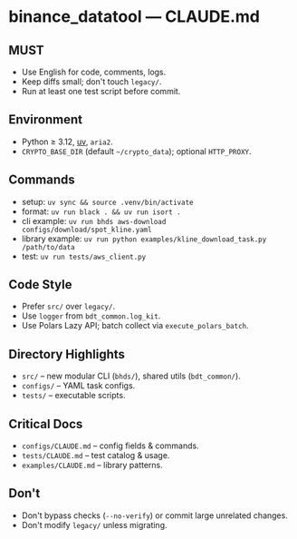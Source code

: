 # binance_datatool — CLAUDE.md

## MUST
- Use English for code, comments, logs.
- Keep diffs small; don't touch `legacy/`.
- Run at least one test script before commit.

## Environment
- Python ≥ 3.12, [uv](https://docs.astral.sh/uv/), `aria2`.
- `CRYPTO_BASE_DIR` (default `~/crypto_data`); optional `HTTP_PROXY`.

## Commands
- setup: `uv sync && source .venv/bin/activate`
- format: `uv run black . && uv run isort .`
- cli example: `uv run bhds aws-download configs/download/spot_kline.yaml`
- library example: `uv run python examples/kline_download_task.py /path/to/data`
- test: `uv run tests/aws_client.py`

## Code Style
- Prefer `src/` over `legacy/`.
- Use `logger` from `bdt_common.log_kit`.
- Use Polars Lazy API; batch collect via `execute_polars_batch`.

## Directory Highlights
- `src/` – new modular CLI (`bhds/`), shared utils (`bdt_common/`).
- `configs/` – YAML task configs.
- `tests/` – executable scripts.

## Critical Docs
- `configs/CLAUDE.md` – config fields & commands.
- `tests/CLAUDE.md` – test catalog & usage.
- `examples/CLAUDE.md` – library patterns.

## Don't
- Don't bypass checks (`--no-verify`) or commit large unrelated changes.
- Don't modify `legacy/` unless migrating.
